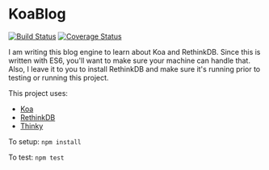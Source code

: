 # KoaBlog

[![Build Status](https://travis-ci.org/tortillaj/Koa-Blog.svg?branch=master)](https://travis-ci.org/tortillaj/Koa-Blog) [![Coverage Status](https://coveralls.io/repos/tortillaj/Koa-Blog/badge.svg?branch=master&service=github)](https://coveralls.io/github/tortillaj/Koa-Blog?branch=master)

I am writing this blog engine to learn about Koa and RethinkDB. Since this is written with ES6, you'll want to make sure your machine can handle that. Also, I leave it to you to install RethinkDB and make sure it's running prior to testing or running this project.

This project uses:
- [Koa](http://koajs.com/)
- [RethinkDB](https://www.rethinkdb.com/)
- [Thinky](http://thinky.io)

To setup: `npm install`

To test: `npm test`
